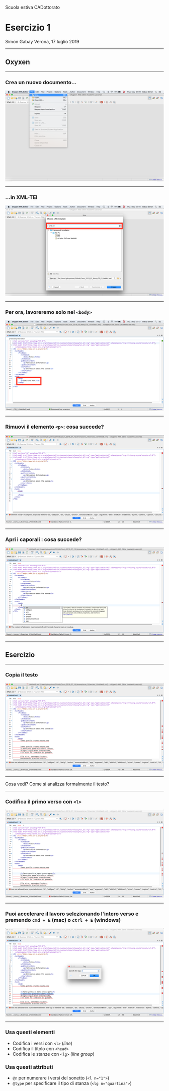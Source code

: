 Scuola estiva CADottorato

# Esercizio 1

Simon Gabay
Verona, 17 luglio 2019

---
## Oxyxen
---

### Crea un nuovo documento…
![80% center](Esercizio_1_images/Oxygen_1.png)

---
### …in XML-TEI
![80% center](Esercizio_1_images/Oxygen_2.png)

---
### Per ora, lavoreremo solo nel ```<body>```
![80% center](Esercizio_1_images/Oxygen_3.png)

---
### Rimuovi il elemento ```<p>```: cosa succede?
![80% center](Esercizio_1_images/Oxygen_4.png)

---
### Apri i caporali : cosa succede?
![80% center](Esercizio_1_images/Oxygen_5.png)

---
## Esercizio

---
### Copia il testo
![80% center](Esercizio_1_images/Oxygen_6.png)

---

Cosa vedi? Come si analizza formalmente il testo?

---
### Codifica il primo verso con ```<l>```
![80% center](Esercizio_1_images/Oxygen_7.png)

---
### Puoi accelerare il lavoro selezionando l'intero verso e premendo ```cmd + E``` (mac) o ```ctrl + E``` (windows)
![80% center](Esercizio_1_images/Oxygen_8.png)

---
### Usa questi elementi
- Codifica i versi con ```<l>``` (_line_)
- Codifica il titolo con ```<head>```
- Codifica le stanze con ```<lg>``` (_line group_)

### Usa questi attributi
- ```@n``` per numerare i versi del sonetto (```<l n="1">```)
- ```@type``` per specificare il tipo di stanza (```<lg n="quartina">```)
